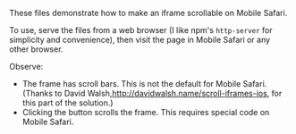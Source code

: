 These files demonstrate how to make an iframe scrollable on Mobile Safari.

To use, serve the files from a web browser (I like npm's `http-server` for simplicity and convenience), then
visit the page in Mobile Safari or any other browser.

Observe:
* The frame has scroll bars. This is not the default for Mobile Safari. (Thanks to David Walsh,http://davidwalsh.name/scroll-iframes-ios, for this part of the solution.) 
* Clicking the button scrolls the frame. This requires special code on Mobile Safari.
